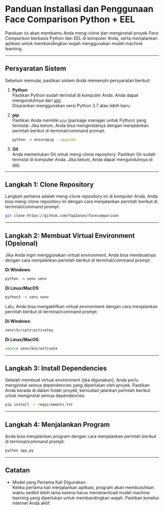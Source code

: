 # Panduan Installasi dan Penggunaan Face Comparison Python + EEL

Panduan ini akan membantu Anda meng-clone dan menginstall proyek _Face Comparison_ berbasis Python dan EEL di komputer Anda, serta menjalankan aplikasi untuk membandingkan wajah menggunakan model machine learning.

---

## **Persyaratan Sistem**

Sebelum memulai, pastikan sistem Anda memenuhi persyaratan berikut:

1. **Python**  
   Pastikan Python sudah terinstal di komputer Anda. Anda dapat mengunduhnya dari [sini](https://www.python.org/downloads/).  
   Disarankan menggunakan versi Python 3.7 atau lebih baru.

2. **pip**  
   Pastikan Anda memiliki `pip` (package manager untuk Python) yang terinstal. Jika belum, Anda bisa menginstalnya dengan menjalankan perintah berikut di terminal/command prompt:

   ```bash
   python -m ensurepip --upgrade
   ```

3. **Git**  
   Anda memerlukan Git untuk meng-clone repository. Pastikan Git sudah terinstal di komputer Anda. Jika belum, Anda dapat mengunduhnya di [sini](https://git-scm.com/downloads).

---

## Langkah 1: Clone Repository

Langkah pertama adalah meng-clone repository ini di komputer Anda. Anda bisa meng-clone repository ini dengan cara menjalankan perintah berikut di terminal/command prompt:

```bash
git clone https://github.com/YapZanan/facecomparison
```

---

## Langkah 2: Membuat Virtual Environment (Opsional)

Jika Anda ingin menggunakan virtual environment, Anda bisa membuatnya dengan cara menjalankan perintah berikut di terminal/command prompt:

**Di Windows**:

```bash
python -m venv venv
```

**Di Linux/MacOS**:

```bash
python3 -m venv venv
```

Lalu, Anda bisa mengaktifkan virtual environment dengan cara menjalankan perintah berikut di terminal/command prompt:

**Di Windows**:

```bash
venv\Scripts\activatey
```

**Di Linux/MacOS**:

```bash
source venv/bin/activate
```

---

## Langkah 3: Install Dependencies

Setelah membuat virtual environment (jika digunakan), Anda perlu menginstal semua dependencies yang diperlukan oleh proyek. Pastikan Anda berada di dalam folder proyek, kemudian jalankan perintah berikut untuk menginstal semua dependencies:

```bash
pip install -r requirements.txt
```

---

## Langkah 4: Menjalankan Program

Anda bisa menjalankan program dengan cara menjalankan perintah berikut di terminal/command prompt:

```bash
python app.py
```

---

## Catatan

- Model yang Pertama Kali Digunakan:  
  Ketika pertama kali menjalankan aplikasi, program akan membutuhkan waktu sedikit lebih lama karena harus mendownload model machine learning yang diperlukan untuk membandingkan wajah. Pastikan koneksi internet Anda aktif.
